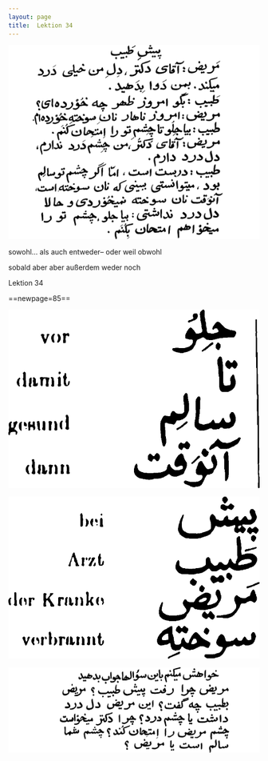 ```yaml
---
layout: page
title:  Lektion 34
---
```



![image](/assets/s/087.png-04.png)

sowohl... als auch entweder– oder weil obwohl



sobald aber aber außerdem weder noch

Lektion 34



==newpage=85==

![image](/assets/s/2col/088.png-02_1L.png)

![image](/assets/s/2col/088.png-02_2R.png)

![image](/assets/s/088.png-03.png)

